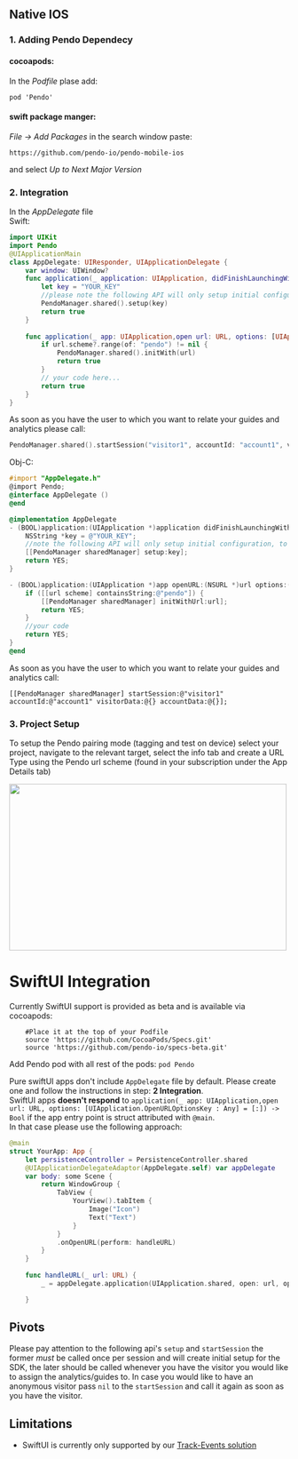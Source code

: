 
## Native IOS

### 1. Adding Pendo Dependecy
#### cocoapods:
In the _Podfile_ plase add:

`pod 'Pendo'`

#### swift package manger:
_File -> Add Packages_ in the search window paste:

`https://github.com/pendo-io/pendo-mobile-ios`

and select _Up to Next Major Version_

### 2. Integration
In the _AppDelegate_ file <br>
Swift:

```swift
import UIKit
import Pendo
@UIApplicationMain
class AppDelegate: UIResponder, UIApplicationDelegate {
    var window: UIWindow?
    func application(_ application: UIApplication, didFinishLaunchingWithOptions launchOptions: [UIApplication.LaunchOptionsKey: Any]?) -> Bool {
        let key = "YOUR_KEY"
        //please note the following API will only setup initial configuration, to start collect analytics use start session
        PendoManager.shared().setup(key)
        return true
    }
    
    func application(_ app: UIApplication,open url: URL, options: [UIApplication.OpenURLOptionsKey : Any] = [:]) -> Bool {
        if url.scheme?.range(of: "pendo") != nil {
            PendoManager.shared().initWith(url)
            return true
        }
        // your code here...
        return true
    }
}
```
As soon as you have the  user to which you want to relate your guides and analytics please call:

```swift
PendoManager.shared().startSession("visitor1", accountId: "account1", visitorData:[], accountData: [])
```

Obj-C:
```objectivec
#import "AppDelegate.h"
@import Pendo;
@interface AppDelegate ()
@end

@implementation AppDelegate
- (BOOL)application:(UIApplication *)application didFinishLaunchingWithOptions:(NSDictionary *)launchOptions {
    NSString *key = @"YOUR_KEY";
    //note the following API will only setup initial configuration, to start collect analytics use start session
    [[PendoManager sharedManager] setup:key];
    return YES;
}

- (BOOL)application:(UIApplication *)app openURL:(NSURL *)url options:(NSDictionary<UIApplicationOpenURLOptionsKey,id> *)options{
    if ([[url scheme] containsString:@"pendo"]) {
        [[PendoManager sharedManager] initWithUrl:url];
        return YES;
    }
    //your code
    return YES;
}
@end
```

As soon as you have the  user to which you want to relate your guides and analytics call:

```objc
[[PendoManager sharedManager] startSession:@"visitor1" accountId:@"account1" visitorData:@{} accountData:@{}];
```

### 3. Project Setup
To setup the Pendo pairing mode (tagging and test on device) select your project, navigate to the relevant target, select the info tab and create a URL Type using the Pendo url scheme (found in your subscription under the App Details tab)

<img src="https://user-images.githubusercontent.com/56674958/144723345-15c54098-28db-414c-90da-ef4a5256ae6a.png" width="500" height="300">



# SwiftUI Integration 
Currently SwiftUI support is provided as beta and is available via cocoapods:<br>
```
    #Place it at the top of your Podfile
    source 'https://github.com/CocoaPods/Specs.git'
    source 'https://github.com/pendo-io/specs-beta.git'
```

Add Pendo pod with all rest of the pods:
`pod Pendo`
 
Pure swiftUI apps don't include `AppDelegate` file by default. Please create one and follow the instructions in step: **2 Integration**. <br>
SwiftUI apps **doesn't respond** to `application(_ app: UIApplication,open url: URL, options: [UIApplication.OpenURLOptionsKey : Any] = [:]) -> Bool` if the app entry point is struct attributed with `@main`.<br>
In that case please use the following approach:
```swift
@main
struct YourApp: App {
    let persistenceController = PersistenceController.shared
    @UIApplicationDelegateAdaptor(AppDelegate.self) var appDelegate
    var body: some Scene {
        return WindowGroup {
            TabView {
                YourView().tabItem {
                    Image("Icon")
                    Text("Text")
                }
            }
            .onOpenURL(perform: handleURL)
        }
    }
    
    func handleURL(_ url: URL) {
        _ = appDelegate.application(UIApplication.shared, open: url, options: [:])

    }
``` 

## Pivots
Please pay attention to the following api's ``` setup ``` and ```startSession``` the former *must* be called once per session and will create initial setup for the SDK, the later should be called whenever you have the visitor you would like to assign the analytics/guides to. In case you would like to have an anonymous visitor pass ```nil``` to the ```startSession``` and call it again as soon as you have the visitor. 

## Limitations 
* SwiftUI is currently only supported by our [Track-Events solution](https://support.pendo.io/hc/en-us/articles/360061487572-Pendo-for-Mobile-Track-Events-Solution)

